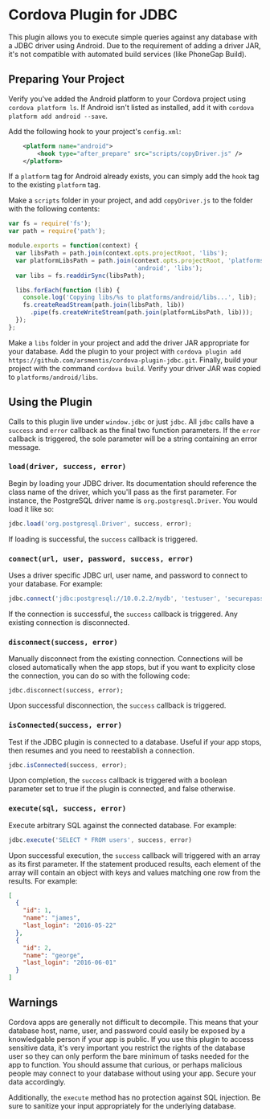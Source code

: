 # Cordova Plugin for JDBC

This plugin allows you to execute simple queries against any database with a JDBC driver using Android. Due to the requirement of adding a driver JAR, it's not compatible with automated build services (like PhoneGap Build).

## Preparing Your Project

Verify you've added the Android platform to your Cordova project using `cordova platform ls`. If Android isn't listed as installed, add it with `cordova platform add android --save`.

Add the following hook to your project's `config.xml`:

```xml
    <platform name="android">
        <hook type="after_prepare" src="scripts/copyDriver.js" />
    </platform>
```

If a `platform` tag for Android already exists, you can simply add the `hook` tag to the existing `platform` tag.

Make a `scripts` folder in your project, and add `copyDriver.js` to the folder with the following contents:

```javascript
var fs = require('fs');
var path = require('path');

module.exports = function(context) {
  var libsPath = path.join(context.opts.projectRoot, 'libs');
  var platformLibsPath = path.join(context.opts.projectRoot, 'platforms',
                                   'android', 'libs');
  var libs = fs.readdirSync(libsPath);

  libs.forEach(function (lib) {
    console.log('Copying libs/%s to platforms/android/libs...', lib);
    fs.createReadStream(path.join(libsPath, lib))
      .pipe(fs.createWriteStream(path.join(platformLibsPath, lib)));
  });
};
```

Make a `libs` folder in your project and add the driver JAR appropriate for your database. Add the plugin to your project with `cordova plugin add https://github.com/arsmentis/cordova-plugin-jdbc.git`. Finally, build your project with the command `cordova build`. Verify your driver JAR was copied to `platforms/android/libs`.

## Using the Plugin

Calls to this plugin live under `window.jdbc` or just `jdbc`. All `jdbc` calls have a `success` and `error` callback as the final two function parameters. If the `error` callback is triggered, the sole parameter will be a string containing an error message.

### `load(driver, success, error)`

Begin by loading your JDBC driver. Its documentation should reference the class name of the driver, which you'll pass as the first parameter. For instance, the PostgreSQL driver name is `org.postgresql.Driver`. You would load it like so:

```javascript
jdbc.load('org.postgresql.Driver', success, error);
```

If loading is successful, the `success` callback is triggered.

### `connect(url, user, password, success, error)`

Uses a driver specific JDBC url, user name, and password to connect to your database. For example:

```javascript
jdbc.connect('jdbc:postgresql://10.0.2.2/mydb', 'testuser', 'securepassword', success, error);
```

If the connection is successful, the `success` callback is triggered. Any existing connection is disconnected.

### `disconnect(success, error)`

Manually disconnect from the existing connection. Connections will be closed automatically when the app stops, but if you want to explicity close the connection, you can do so with the following code:

```
jdbc.disconnect(success, error);
```

Upon successful disconnection, the `success` callback is triggered.

### `isConnected(success, error)`

Test if the JDBC plugin is connected to a database. Useful if your app stops, then resumes and you need to reestablish a connection.

```javascript
jdbc.isConnected(success, error);
```

Upon completion, the `success` callback is triggered with a boolean parameter set to true if the plugin is connected, and false otherwise.

### `execute(sql, success, error)`

Execute arbitrary SQL against the connected database. For example:

```javascript
jdbc.execute('SELECT * FROM users', success, error)
```

Upon successful execution, the `success` callback will triggered with an array as its first parameter. If the statement produced results, each element of the array will contain an object with keys and values matching one row from the results. For example:

```json
[
  {
    "id": 1,
    "name": "james",
    "last_login": "2016-05-22"
  },
  {
    "id": 2,
    "name": "george",
    "last_login": "2016-06-01"
  }
]
```

## Warnings

Cordova apps are generally not difficult to decompile. This means that your database host, name, user, and password could easily be exposed by a knowledgable person if your app is public. If you use this plugin to access sensitive data, it's very important you restrict the rights of the database user so they can only perform the bare minimum of tasks needed for the app to function. You should assume that curious, or perhaps malicious people may connect to your database without using your app. Secure your data accordingly.

Additionally, the `execute` method has no protection against SQL injection. Be sure to sanitize your input appropriately for the underlying database.
